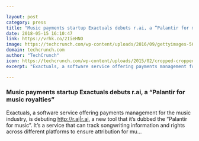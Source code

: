 ```yaml
---

layout: post
category: press
title: "Music payments startup Exactuals debuts r.ai, a “Palantir for music royalties”"
date: 2018-05-15 16:10:47
link: https://vrhk.co/2IieHNO
image: https://techcrunch.com/wp-content/uploads/2016/09/gettyimages-562613667.jpg?w=601
domain: techcrunch.com
author: "TechCrunch"
icon: https://techcrunch.com/wp-content/uploads/2015/02/cropped-cropped-favicon-gradient.png?w=180
excerpt: "Exactuals, a software service offering payments management for the music industry, is debuting <http://r.ai|r.ai>, a new tool that it’s dubbed the “Palantir for music”. It’s a service that can track songwriting information and rights across different platforms to ensure attribution for mu…"

---
```


### Music payments startup Exactuals debuts r.ai, a “Palantir for music royalties”

Exactuals, a software service offering payments management for the music industry, is debuting <http://r.ai|r.ai>, a new tool that it’s dubbed the “Palantir for music”. It’s a service that can track songwriting information and rights across different platforms to ensure attribution for mu…